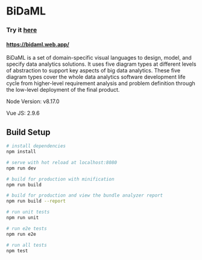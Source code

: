 # BiDaML

### Try it [here](https://bidaml.web.app/)
#### https://bidaml.web.app/

BiDaML is a set of domain-specific visual languages to design, model, and specify data analytics solutions. It uses five diagram types at different levels of abstraction to support key aspects of big data analytics. These five diagram types cover the whole data analytics software development life cycle from higher-level requirement analysis and problem definition through the low-level deployment of the final product.

Node Version: v8.17.0

Vue JS: 2.9.6

## Build Setup

``` bash
# install dependencies
npm install

# serve with hot reload at localhost:8080
npm run dev

# build for production with minification
npm run build

# build for production and view the bundle analyzer report
npm run build --report

# run unit tests
npm run unit

# run e2e tests
npm run e2e

# run all tests
npm test
```
